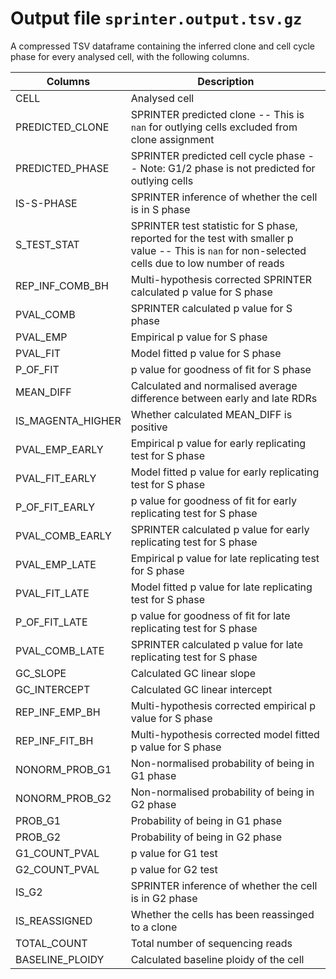# Output file `sprinter.output.tsv.gz`

A compressed TSV dataframe containing the inferred clone and cell cycle phase for every analysed cell, with the following columns.

| **Columns** | **Description** |
|-------------|-----------------|
| CELL | Analysed cell |
| PREDICTED_CLONE | SPRINTER predicted clone -- This is `nan` for outlying cells excluded from clone assignment |
| PREDICTED_PHASE | SPRINTER predicted cell cycle phase -- Note: G1/2 phase is not predicted for outlying cells |
| IS-S-PHASE | SPRINTER inference of whether the cell is in S phase |
| S_TEST_STAT | SPRINTER test statistic for S phase, reported for the test with smaller p value -- This is `nan` for non-selected cells due to low number of reads |
| REP_INF_COMB_BH | Multi-hypothesis corrected SPRINTER calculated p value for S phase |
| PVAL_COMB | SPRINTER calculated p value for S phase |
| PVAL_EMP | Empirical p value for S phase |
| PVAL_FIT | Model fitted p value for S phase |
| P_OF_FIT | p value for goodness of fit for S phase |
| MEAN_DIFF | Calculated and normalised average difference between early and late RDRs |
| IS_MAGENTA_HIGHER | Whether calculated MEAN_DIFF is positive |
| PVAL_EMP_EARLY | Empirical p value for early replicating test for S phase |
| PVAL_FIT_EARLY | Model fitted p value for early replicating test for S phase |
| P_OF_FIT_EARLY | p value for goodness of fit for early replicating test for S phase |
| PVAL_COMB_EARLY | SPRINTER calculated p value for early replicating test for S phase |
| PVAL_EMP_LATE | Empirical p value for late replicating test for S phase |
| PVAL_FIT_LATE | Model fitted p value for late replicating test for S phase |
| P_OF_FIT_LATE | p value for goodness of fit for late replicating test for S phase |
| PVAL_COMB_LATE | SPRINTER calculated p value for late replicating test for S phase |
| GC_SLOPE | Calculated GC linear slope |
| GC_INTERCEPT | Calculated GC linear intercept |
| REP_INF_EMP_BH | Multi-hypothesis corrected empirical p value for S phase |
| REP_INF_FIT_BH | Multi-hypothesis corrected model fitted p value for S phase |
| NONORM_PROB_G1 | Non-normalised probability of being in G1 phase |
| NONORM_PROB_G2 | Non-normalised probability of being in G2 phase |
| PROB_G1 | Probability of being in G1 phase |
| PROB_G2 | Probability of being in G2 phase |
| G1_COUNT_PVAL | p value for G1 test |
| G2_COUNT_PVAL | p value for G2 test |
| IS_G2 | SPRINTER inference of whether the cell is in G2 phase |
| IS_REASSIGNED | Whether the cells has been reassinged to a clone |
| TOTAL_COUNT | Total number of sequencing reads |
| BASELINE_PLOIDY | Calculated baseline ploidy of the cell |
